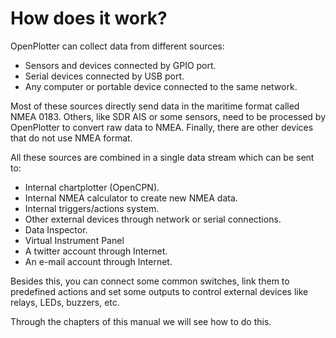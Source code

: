 # How does it work?

OpenPlotter can collect data from different sources:

* Sensors and devices connected by GPIO port.
* Serial devices connected by USB port.
* Any computer or portable device connected to the same network.

Most of these sources directly send data in the maritime format called NMEA 0183. Others, like SDR AIS or some sensors, need to be processed by OpenPlotter to convert raw data to NMEA. Finally, there are other devices that do not use NMEA format.

All these sources are combined in a single data stream which can be sent to:

* Internal chartplotter (OpenCPN).
* Internal  NMEA calculator to create new NMEA data.
* Internal triggers/actions system.
* Other external devices through network or serial connections.
* Data Inspector.
* Virtual Instrument Panel
* A twitter account through Internet.
* An e-mail account through Internet.

Besides this, you can connect some common switches, link them to predefined actions and set some outputs to control external devices like relays, LEDs, buzzers, etc.

Through the chapters of this manual we will see how to do this.